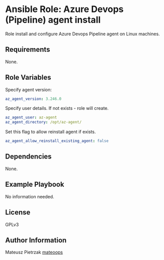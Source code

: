 Ansible Role: Azure Devops (Pipeline) agent install
=========

Role install and configure Azure Devops Pipeline agent on Linux machines.

Requirements
------------

None.

Role Variables
--------------
Specify agent version:
```yaml
az_agent_version: 3.246.0
```
Specify user details. If not exists - role will create.
```yaml
az_agent_user: az-agent
az_agent_directory: /opt/az-agent/
```
Set this flag to allow reinstall agent if exists.
```yaml
az_agent_allow_reinstall_existing_agent: false
```


Dependencies
------------

None.

Example Playbook
----------------

No information needed.

License
-------

GPLv3

Author Information
------------------

Mateusz Pietrzak [mateoops](https://github.com/mateoops)
